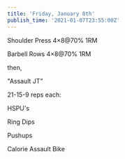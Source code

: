 ```yaml
---
title: 'Friday, January 8th'
publish_time: '2021-01-07T23:55:00Z'
---
```


Shoulder Press 4×8\@70% 1RM

Barbell Rows 4×8\@70% 1RM

then,

"Assault JT"

21-15-9 reps each:

HSPU's

Ring Dips

Pushups

Calorie Assault Bike
